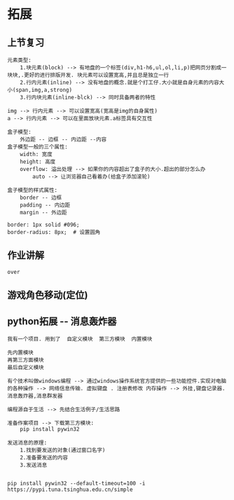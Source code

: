 # 拓展

## 上节复习

    元素类型:
        1.块元素(block) --> 有地盘的一个标签(div,h1-h6,ul,ol,li,p)把网页分割成一块块,.更好的进行排版开发. 块元素可以设置宽高,并且总是独立一行
        2.行内元素(inline) --> 没有地盘的概念.就是个打工仔.大小就是自身元素的内容大小(span,img,a,strong)
        3.行内块元素(inline-blck) --> 同时具备两者的特性
    
    img --> 行内元素 --> 可以设置宽高(宽高是img的自身属性)
    a --> 行内元素 --> 可以在里面放块元素.a标签具有交互性
    
    盒子模型:
        外边距 -- 边框 -- 内边距 --内容
    盒子模型一般的三个属性:
        width: 宽度
        height: 高度
        overflow: 溢出处理 --> 如果你的内容超出了盒子的大小.超出的部分怎么办
            auto --> 让浏览器自己看着办(给盒子添加滚轮)
    
    盒子模型的样式属性:
        border -- 边框
        padding -- 内边距
        margin -- 外边距
    
    border: 1px solid #096;
    border-radius: 8px;  # 设置圆角

## 作业讲解

    over

## 游戏角色移动(定位)

## python拓展 -- 消息轰炸器

    我有一个项目. 用到了  自定义模块  第三方模块  内置模块
    
    先内置模块
    再第三方面模块
    最后自定义模块
    
    有个技术叫做windows编程 --> 通过windows操作系统官方提供的一些功能控件.实现对电脑的各种操作 --> 网络信息传输. 虚拟键盘 . 注册表修改 内存操作 --> 外挂,键盘记录器.消息轰炸器,消息群发器
    
    编程源自于生活 --> 先结合生活例子/生活思路
    
    准备作案项目 --> 下载第三方模块:
        pip install pywin32 
    
    发送消息的原理:
        1.找到要发送的对象(通过窗口名字)
        2.准备要发送的内容
        3.发送消息
    
    
    pip install pywin32 --default-timeout=100 -i https://pypi.tuna.tsinghua.edu.cn/simple
